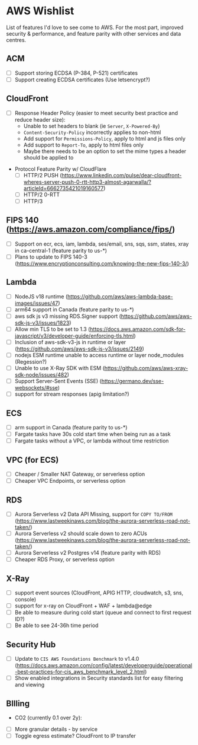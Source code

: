 # AWS Wishlist
List of features I'd love to see come to AWS. For the most part, improved security & performance, and feature parity with other services and data centres.

## ACM
- [ ] Support storing ECDSA (P-384, P-521) certificates
- [ ] Support creating ECDSA certificates (Use letsencrypt?)

## CloudFront
- [ ] Response Header Policy (easier to meet security best practice and reduce header size):
  - Unable to set headers to blank (ie `Server`, `X-Powered-By`)
  - `Content-Security-Policy` incorrectly applies to non-html
  - Add support for `Permissions-Policy`, apply to html and js files only
  - Add support to `Report-To`, apply to html files only
  - Maybe there needs to be an option to set the mime types a header should be applied to
- Protocol Feature Parity w/ CloudFlare
  - [ ] HTTP/2 PUSH (https://www.linkedin.com/pulse/dear-cloudfront-wheres-server-push-0-rtt-http3-almost-agarwalla/?articleId=6662735421019160577)
  - [ ] HTTP/2 0-RTT
  - [ ] HTTP/3

## FIPS 140 (https://aws.amazon.com/compliance/fips/)
- [ ] Support on ecr, ecs, iam, lambda, ses/email, sns, sqs, ssm, states, xray in ca-central-1 (feature parity to us-*)
- [ ] Plans to update to FIPS 140-3 (https://www.encryptionconsulting.com/knowing-the-new-fips-140-3/)

## Lambda
- [ ] NodeJS v18 runtime (https://github.com/aws/aws-lambda-base-images/issues/47)
- [ ] arm64 support in Canada (feature parity to us-*)
- [ ] aws sdk js v3 missing RDS.Signer support (https://github.com/aws/aws-sdk-js-v3/issues/1823)
- [ ] Allow min TLS to be set to 1.3 (https://docs.aws.amazon.com/sdk-for-javascript/v3/developer-guide/enforcing-tls.html)
- [ ] Inclusion of aws-sdk-v3-js in runtime or layer (https://github.com/aws/aws-sdk-js-v3/issues/2149)
- [ ] nodejs ESM runtime unable to access runtime or layer node_modules (Regession?)
- [ ] Unable to use X-Ray SDK with ESM (https://github.com/aws/aws-xray-sdk-node/issues/482)
- [ ] Support Server-Sent Events (SSE) (https://germano.dev/sse-websockets/#sse)
- [ ] support for stream responses (apig limitation?)

## ECS
- [ ] arm support in Canada (feature parity to us-*)
- [ ] Fargate tasks have 30s cold start time when being run as a task
- [ ] Fargate tasks without a VPC, or lambda without time restriction

## VPC (for ECS)
- [ ] Cheaper / Smaller NAT Gateway, or serverless option
- [ ] Cheaper VPC Endpoints, or serverless option

## RDS
- [ ] Aurora Serverless v2 Data API Missing, support for `COPY TO/FROM` (https://www.lastweekinaws.com/blog/the-aurora-serverless-road-not-taken/)
- [ ] Aurora Serverless v2 should scale down to zero ACUs (https://www.lastweekinaws.com/blog/the-aurora-serverless-road-not-taken/)
- [ ] Aurora Serverless v2 Postgres v14 (feature parity with RDS)
- [ ] Cheaper RDS Proxy, or serverless option

## X-Ray
- [ ] support event sources (CloudFront, APIG HTTP, cloudwatch, s3, sns, console)
- [ ] support for x-ray on CloudFront + WAF + lambda@edge
- [ ] Be able to measure during cold start (queue and connect to first request ID?)
- [ ] Be able to see 24-36h time period

## Security Hub
- [ ] Update to `CIS AWS Foundations Benchmark` to v1.4.0 (https://docs.aws.amazon.com/config/latest/developerguide/operational-best-practices-for-cis_aws_benchmark_level_2.html)
- [ ] Show enabled integrations in Security standards list for easy filtering and viewing

## BIlling
-  CO2 (currently 0.1 over 2y): 
  - [ ] More granular details - by service
  - [ ] Toggle egress estimate? CloudFront to IP transfer
